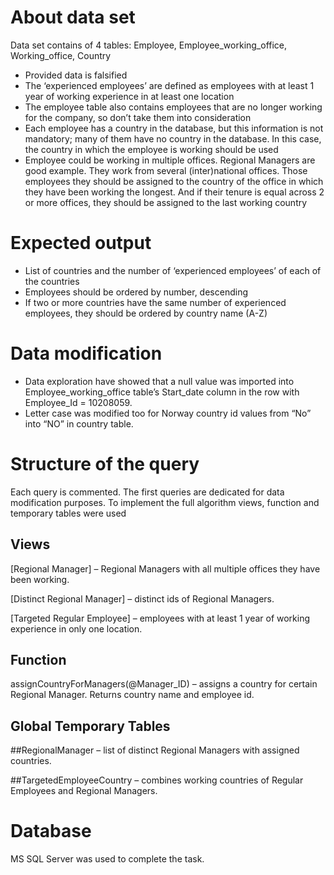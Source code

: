 # About data set

Data set contains of 4 tables: Employee, Employee_working_office, Working_office, Country 

- Provided data is falsified 
- The ‘experienced employees’ are defined as employees with at least 1 year of working experience in at least one location
- The employee table also contains employees that are no longer working for the company, so don’t take them into consideration
- Each employee has a country in the database, but this information is not mandatory; many of them have no country in the database. In this case, the country in which the employee is working should be used
- Employee could be working in multiple offices. Regional Managers are good example. They work from several (inter)national offices. Those employees they should be assigned to the country of the office in which they have been working the longest. And if their tenure is equal across 2 or more offices, they should be assigned to the last working country

# Expected output

- List of countries and the number of ‘experienced employees’ of each of the countries
- Employees should be ordered by number, descending
- If two or more countries have the same number of experienced employees, they should be ordered by country name (A-Z)

# Data modification

- Data exploration have showed that a null value was imported into Employee_working_office table’s Start_date column in the row with Employee_Id = 10208059.
- Letter case was modified too for Norway country id values from “No” into “NO” in country table. 

# Structure of the query

Each query is commented. The first queries are dedicated for data modification purposes. To implement the full algorithm views, function and temporary tables were used

## Views

[Regional Manager] – Regional Managers with all multiple offices they have been working.  

[Distinct Regional Manager] – distinct ids of Regional Managers.

[Targeted Regular Employee] – employees with at least 1 year of working experience in only one location.

## Function

assignCountryForManagers(@Manager_ID) – assigns a country for certain Regional Manager. Returns country name and employee id.

## Global Temporary Tables 

##RegionalManager – list of distinct Regional Managers with assigned countries.

##TargetedEmployeeCountry – combines working countries of Regular Employees and Regional Managers.

# Database
MS SQL Server was used to complete the task.
